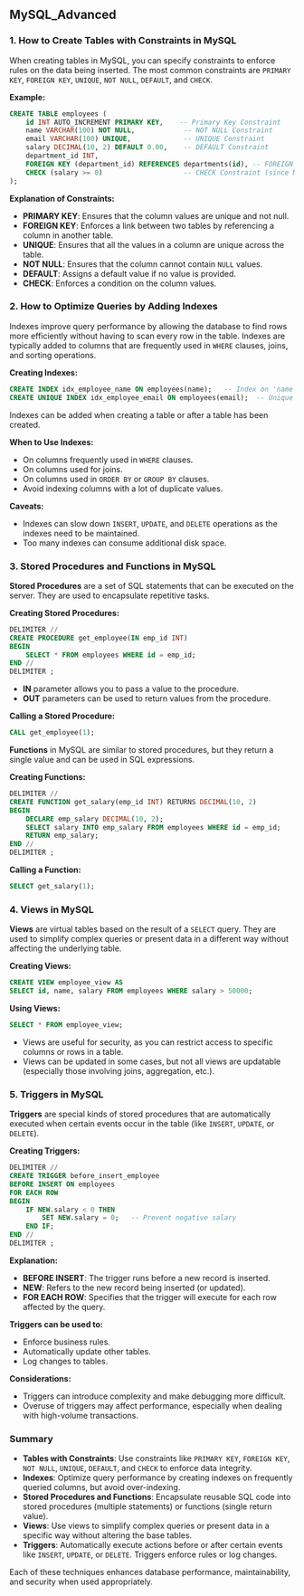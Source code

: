 ## MySQL_Advanced

### 1. **How to Create Tables with Constraints in MySQL**

When creating tables in MySQL, you can specify constraints to enforce rules on the data being inserted. The most common constraints are `PRIMARY KEY`, `FOREIGN KEY`, `UNIQUE`, `NOT NULL`, `DEFAULT`, and `CHECK`.

**Example:**

```sql
CREATE TABLE employees (
    id INT AUTO_INCREMENT PRIMARY KEY,    -- Primary Key Constraint
    name VARCHAR(100) NOT NULL,            -- NOT NULL Constraint
    email VARCHAR(100) UNIQUE,             -- UNIQUE Constraint
    salary DECIMAL(10, 2) DEFAULT 0.00,    -- DEFAULT Constraint
    department_id INT,
    FOREIGN KEY (department_id) REFERENCES departments(id), -- FOREIGN KEY Constraint
    CHECK (salary >= 0)                    -- CHECK Constraint (since MySQL 8.0.16)
);
```

**Explanation of Constraints:**

- **PRIMARY KEY**: Ensures that the column values are unique and not null.
- **FOREIGN KEY**: Enforces a link between two tables by referencing a column in another table.
- **UNIQUE**: Ensures that all the values in a column are unique across the table.
- **NOT NULL**: Ensures that the column cannot contain `NULL` values.
- **DEFAULT**: Assigns a default value if no value is provided.
- **CHECK**: Enforces a condition on the column values.

### 2. **How to Optimize Queries by Adding Indexes**

Indexes improve query performance by allowing the database to find rows more efficiently without having to scan every row in the table. Indexes are typically added to columns that are frequently used in `WHERE` clauses, joins, and sorting operations.

**Creating Indexes:**

```sql
CREATE INDEX idx_employee_name ON employees(name);   -- Index on 'name' column
CREATE UNIQUE INDEX idx_employee_email ON employees(email);  -- Unique Index on 'email'
```

Indexes can be added when creating a table or after a table has been created.

**When to Use Indexes:**

- On columns frequently used in `WHERE` clauses.
- On columns used for joins.
- On columns used in `ORDER BY` or `GROUP BY` clauses.
- Avoid indexing columns with a lot of duplicate values.

**Caveats:**

- Indexes can slow down `INSERT`, `UPDATE`, and `DELETE` operations as the indexes need to be maintained.
- Too many indexes can consume additional disk space.

### 3. **Stored Procedures and Functions in MySQL**

**Stored Procedures** are a set of SQL statements that can be executed on the server. They are used to encapsulate repetitive tasks.

**Creating Stored Procedures:**

```sql
DELIMITER //
CREATE PROCEDURE get_employee(IN emp_id INT)
BEGIN
    SELECT * FROM employees WHERE id = emp_id;
END //
DELIMITER ;
```

- **IN** parameter allows you to pass a value to the procedure.
- **OUT** parameters can be used to return values from the procedure.

**Calling a Stored Procedure:**

```sql
CALL get_employee(1);
```

**Functions** in MySQL are similar to stored procedures, but they return a single value and can be used in SQL expressions.

**Creating Functions:**

```sql
DELIMITER //
CREATE FUNCTION get_salary(emp_id INT) RETURNS DECIMAL(10, 2)
BEGIN
    DECLARE emp_salary DECIMAL(10, 2);
    SELECT salary INTO emp_salary FROM employees WHERE id = emp_id;
    RETURN emp_salary;
END //
DELIMITER ;
```

**Calling a Function:**

```sql
SELECT get_salary(1);
```

### 4. **Views in MySQL**

**Views** are virtual tables based on the result of a `SELECT` query. They are used to simplify complex queries or present data in a different way without affecting the underlying table.

**Creating Views:**

```sql
CREATE VIEW employee_view AS
SELECT id, name, salary FROM employees WHERE salary > 50000;
```

**Using Views:**

```sql
SELECT * FROM employee_view;
```

- Views are useful for security, as you can restrict access to specific columns or rows in a table.
- Views can be updated in some cases, but not all views are updatable (especially those involving joins, aggregation, etc.).

### 5. **Triggers in MySQL**

**Triggers** are special kinds of stored procedures that are automatically executed when certain events occur in the table (like `INSERT`, `UPDATE`, or `DELETE`).

**Creating Triggers:**

```sql
DELIMITER //
CREATE TRIGGER before_insert_employee
BEFORE INSERT ON employees
FOR EACH ROW
BEGIN
    IF NEW.salary < 0 THEN
        SET NEW.salary = 0;   -- Prevent negative salary
    END IF;
END //
DELIMITER ;
```

**Explanation:**

- **BEFORE INSERT**: The trigger runs before a new record is inserted.
- **NEW**: Refers to the new record being inserted (or updated).
- **FOR EACH ROW**: Specifies that the trigger will execute for each row affected by the query.

**Triggers can be used to:**

- Enforce business rules.
- Automatically update other tables.
- Log changes to tables.

**Considerations:**

- Triggers can introduce complexity and make debugging more difficult.
- Overuse of triggers may affect performance, especially when dealing with high-volume transactions.

### Summary

- **Tables with Constraints**: Use constraints like `PRIMARY KEY`, `FOREIGN KEY`, `NOT NULL`, `UNIQUE`, `DEFAULT`, and `CHECK` to enforce data integrity.
- **Indexes**: Optimize query performance by creating indexes on frequently queried columns, but avoid over-indexing.
- **Stored Procedures and Functions**: Encapsulate reusable SQL code into stored procedures (multiple statements) or functions (single return value).
- **Views**: Use views to simplify complex queries or present data in a specific way without altering the base tables.
- **Triggers**: Automatically execute actions before or after certain events like `INSERT`, `UPDATE`, or `DELETE`. Triggers enforce rules or log changes.

Each of these techniques enhances database performance, maintainability, and security when used appropriately.
